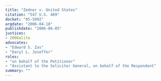 ```yaml
---
title: "Zedner v. United States"
citation: "547 U.S. 489"
docket: "05-5992"
argdate: "2006-04-18"
publishdate: "2006-06-05"
justices:
- 2006alito
advocates:
- "Edward S. Zas"
- "Daryl L. Joseffer"
roles:
- "on behalf of the Petitioner"
- "Assistant to the Solicitor General, on behalf of the Respondent"
summary: ""
---
```


